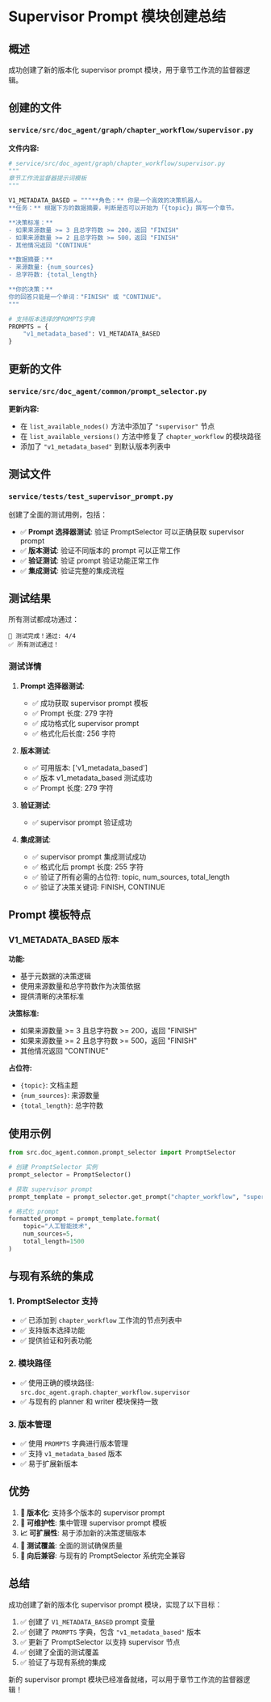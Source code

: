 # Supervisor Prompt 模块创建总结

## 概述

成功创建了新的版本化 supervisor prompt 模块，用于章节工作流的监督器逻辑。

## 创建的文件

### `service/src/doc_agent/graph/chapter_workflow/supervisor.py`

**文件内容:**

```python
# service/src/doc_agent/graph/chapter_workflow/supervisor.py
"""
章节工作流监督器提示词模板
"""

V1_METADATA_BASED = """**角色：** 你是一个高效的决策机器人。
**任务：** 根据下方的数据摘要，判断是否可以开始为「{topic}」撰写一个章节。

**决策标准：**
- 如果来源数量 >= 3 且总字符数 >= 200，返回 "FINISH"
- 如果来源数量 >= 2 且总字符数 >= 500，返回 "FINISH"  
- 其他情况返回 "CONTINUE"

**数据摘要：**
- 来源数量: {num_sources}
- 总字符数: {total_length}

**你的决策：**
你的回答只能是一个单词："FINISH" 或 "CONTINUE"。
"""

# 支持版本选择的PROMPTS字典
PROMPTS = {
    "v1_metadata_based": V1_METADATA_BASED
}
```

## 更新的文件

### `service/src/doc_agent/common/prompt_selector.py`

**更新内容:**

- 在 `list_available_nodes()` 方法中添加了 `"supervisor"` 节点
- 在 `list_available_versions()` 方法中修复了 `chapter_workflow` 的模块路径
- 添加了 `"v1_metadata_based"` 到默认版本列表中

## 测试文件

### `service/tests/test_supervisor_prompt.py`

创建了全面的测试用例，包括：

- ✅ **Prompt 选择器测试**: 验证 PromptSelector 可以正确获取 supervisor prompt
- ✅ **版本测试**: 验证不同版本的 prompt 可以正常工作
- ✅ **验证测试**: 验证 prompt 验证功能正常工作
- ✅ **集成测试**: 验证完整的集成流程

## 测试结果

所有测试都成功通过：

```plaintext
🎉 测试完成！通过: 4/4
✅ 所有测试通过！
```

### 测试详情

1. **Prompt 选择器测试**:
   - ✅ 成功获取 supervisor prompt 模板
   - ✅ Prompt 长度: 279 字符
   - ✅ 成功格式化 supervisor prompt
   - ✅ 格式化后长度: 256 字符

2. **版本测试**:
   - ✅ 可用版本: ['v1_metadata_based']
   - ✅ 版本 v1_metadata_based 测试成功
   - ✅ Prompt 长度: 279 字符

3. **验证测试**:
   - ✅ supervisor prompt 验证成功

4. **集成测试**:
   - ✅ supervisor prompt 集成测试成功
   - ✅ 格式化后 prompt 长度: 255 字符
   - ✅ 验证了所有必需的占位符: topic, num_sources, total_length
   - ✅ 验证了决策关键词: FINISH, CONTINUE

## Prompt 模板特点

### V1_METADATA_BASED 版本

**功能:**

- 基于元数据的决策逻辑
- 使用来源数量和总字符数作为决策依据
- 提供清晰的决策标准

**决策标准:**

- 如果来源数量 >= 3 且总字符数 >= 200，返回 "FINISH"
- 如果来源数量 >= 2 且总字符数 >= 500，返回 "FINISH"  
- 其他情况返回 "CONTINUE"

**占位符:**

- `{topic}`: 文档主题
- `{num_sources}`: 来源数量
- `{total_length}`: 总字符数

## 使用示例

```python
from src.doc_agent.common.prompt_selector import PromptSelector

# 创建 PromptSelector 实例
prompt_selector = PromptSelector()

# 获取 supervisor prompt
prompt_template = prompt_selector.get_prompt("chapter_workflow", "supervisor", "v1_metadata_based")

# 格式化 prompt
formatted_prompt = prompt_template.format(
    topic="人工智能技术",
    num_sources=5,
    total_length=1500
)
```

## 与现有系统的集成

### 1. PromptSelector 支持

- ✅ 已添加到 `chapter_workflow` 工作流的节点列表中
- ✅ 支持版本选择功能
- ✅ 提供验证和列表功能

### 2. 模块路径

- ✅ 使用正确的模块路径: `src.doc_agent.graph.chapter_workflow.supervisor`
- ✅ 与现有的 planner 和 writer 模块保持一致

### 3. 版本管理

- ✅ 使用 `PROMPTS` 字典进行版本管理
- ✅ 支持 `v1_metadata_based` 版本
- ✅ 易于扩展新版本

## 优势

1. **🎯 版本化**: 支持多个版本的 supervisor prompt
2. **🔧 可维护性**: 集中管理 supervisor prompt 模板
3. **📈 可扩展性**: 易于添加新的决策逻辑版本
4. **🧪 测试覆盖**: 全面的测试确保质量
5. **🔄 向后兼容**: 与现有的 PromptSelector 系统完全兼容

## 总结

成功创建了新的版本化 supervisor prompt 模块，实现了以下目标：

1. ✅ 创建了 `V1_METADATA_BASED` prompt 变量
2. ✅ 创建了 `PROMPTS` 字典，包含 `"v1_metadata_based"` 版本
3. ✅ 更新了 PromptSelector 以支持 supervisor 节点
4. ✅ 创建了全面的测试覆盖
5. ✅ 验证了与现有系统的集成

新的 supervisor prompt 模块已经准备就绪，可以用于章节工作流的监督器逻辑！
